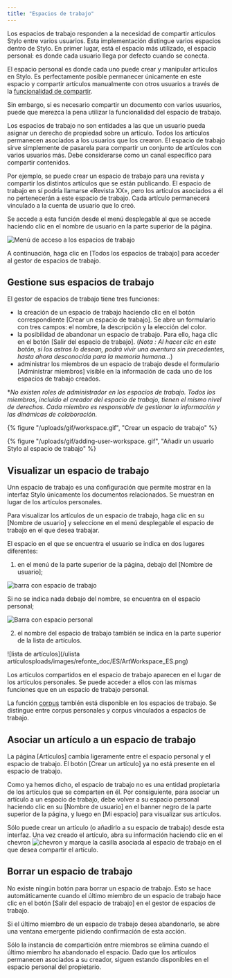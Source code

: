 ```yaml
---
title: "Espacios de trabajo"
---
```


Los espacios de trabajo responden a la necesidad de compartir artículos Stylo entre varios usuarios.
Esta implementación distingue varios espacios dentro de Stylo.
En primer lugar, está el espacio más utilizado, el espacio personal: es donde cada usuario llega por defecto cuando se conecta.

El espacio personal es donde cada uno puede crear y manipular artículos en Stylo.
Es perfectamente posible permanecer únicamente en este espacio y compartir artículos manualmente con otros usuarios a través de la [funcionalidad de compartir](/e/myarticles/#share-an-article).

Sin embargo, si es necesario compartir un documento con varios usuarios, puede que merezca la pena utilizar la funcionalidad del espacio de trabajo.

Los espacios de trabajo no son entidades a las que un usuario pueda asignar un derecho de propiedad sobre un artículo.
Todos los artículos permanecen asociados a los usuarios que los crearon.
El espacio de trabajo sirve simplemente de pasarela para compartir un conjunto de artículos con varios usuarios más.
Debe considerarse como un canal específico para compartir contenidos.

Por ejemplo, se puede crear un espacio de trabajo para una revista y compartir los distintos artículos que se están publicando.
El espacio de trabajo en sí podría llamarse «Revista XX», pero los artículos asociados a él no pertenecerán a este espacio de trabajo.
Cada artículo permanecerá vinculado a la cuenta de usuario que lo creó.

Se accede a esta función desde el menú desplegable al que se accede haciendo clic en el nombre de usuario en la parte superior de la página.

![Menú de acceso a los espacios de trabajo](/upl/uploads/images/refonte_doc/ES/MenuWorkspace_ES.png)

A continuación, haga clic en [Todos los espacios de trabajo] para acceder al gestor de espacios de trabajo.

## Gestione sus espacios de trabajo

El gestor de espacios de trabajo tiene tres funciones:

- la creación de un espacio de trabajo haciendo clic en el botón correspondiente \[Crear un espacio de trabajo]. Se abre un formulario con tres campos: el nombre, la descripción y la elección del color.
- la posibilidad de abandonar un espacio de trabajo. Para ello, haga clic en el botón \[Salir del espacio de trabajo]. (_Nota : Al hacer clic en este botón, si los astros lo desean, podrá vivir una aventura sin precedentes, hasta ahora desconocida para la memoria humana..._)
- administrar los miembros de un espacio de trabajo desde el formulario \[Administrar miembros] visible en la información de cada uno de los espacios de trabajo creados.

**No existen roles de administrador en los espacios de trabajo. Todos los miembros, incluido el creador del espacio de trabajo, tienen el mismo nivel de derechos. Cada miembro es responsable de gestionar la información y las dinámicas de colaboración.*

</alert-block>

{% figure "/uploads/gif/workspace.gif", "Crear un espacio de trabajo" %}

{% figure "/uploads/gif/adding-user-workspace. gif", "Añadir un usuario Stylo al espacio de trabajo" %}

## Visualizar un espacio de trabajo

Unn espacio de trabajo es una configuración que permite mostrar en la interfaz Stylo únicamente los documentos relacionados.
Se muestran en lugar de los artículos personales.

Para visualizar los artículos de un espacio de trabajo, haga clic en su [Nombre de usuario] y seleccione en el menú desplegable el espacio de trabajo en el que desea trabajar.

El espacio en el que se encuentra el usuario se indica en dos lugares diferentes:

1. en el menú de la parte superior de la página, debajo del [Nombre de usuario];

![barra con espacio de trabajo](/uploads/images/refonte_doc/ES/BarreWorkspace_ES.png)

Si no se indica nada debajo del nombre, se encuentra en el espacio personal;

![Barra con espacio personal](/uploads/images/refonte_doc/ES/Workspace_ES.png)

2. el nombre del espacio de trabajo también se indica en la parte superior de la lista de artículos.

![lista de artículos](/ulista artículosploads/images/refonte_doc/ES/ArtWorkspace_ES.png)

Los artículos compartidos en el espacio de trabajo aparecen en el lugar de los artículos personales.
Se puede acceder a ellos con las mismas funciones que en un espacio de trabajo personal.

La función [corpus](/es/corpus) también está disponible en los espacios de trabajo.
Se distingue entre corpus personales y corpus vinculados a espacios de trabajo.

## Asociar un artículo a un espacio de trabajo

La página [Artículos] cambia ligeramente entre el espacio personal y el espacio de trabajo.
El botón [Crear un artículo] ya no está presente en el espacio de trabajo.

Como ya hemos dicho, el espacio de trabajo no es una entidad propietaria de los artículos que se comparten en él.
Por consiguiente, para asociar un artículo a un espacio de trabajo, debe volver a su espacio personal haciendo clic en su \[Nombre de usuario] en el banner negro de la parte superior de la página, y luego en \[Mi espacio] para visualizar sus artículos.

Sólo puede crear un artículo (o añadirlo a su espacio de trabajo) desde esta interfaz.
Una vez creado el artículo, abra su información haciendo clic en el chevron ![chevron](/uploads/images/refonte_doc/Chevron.png) y marque la casilla asociada al espacio de trabajo en el que desea compartir el artículo.

## Borrar un espacio de trabajo

No existe ningún botón para borrar un espacio de trabajo.
Esto se hace automáticamente cuando el último miembro de un espacio de trabajo hace clic en el botón \[Salir del espacio de trabajo\] en el gestor de espacios de trabajo.

Si el último miembro de un espacio de trabajo desea abandonarlo, se abre una ventana emergente pidiendo confirmación de esta acción.

Sólo la instancia de compartición entre miembros se elimina cuando el último miembro ha abandonado el espacio.
Dado que los artículos permanecen asociados a su creador, siguen estando disponibles en el espacio personal del propietario.

